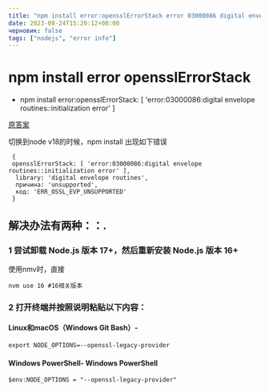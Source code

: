 ```yaml
---
title: "npm install error:opensslErrorStack error 03000086 digital envelope routines initialization error "
date: 2023-08-24T15:20:12+08:00
черновик: false
tags: ["nodejs", "error info"]
---
```

# npm install error opensslErrorStack
- npm install error:opensslErrorStack: [ 'error:03000086:digital envelope routines::initialization error' ]

[原答案](https://stackoverflow.com/questions/74726224/opensslerrorstack-error03000086digital-envelope-routinesinitialization-e)

切换到node v18的时候，npm install 出现如下错误
```
 {
 opensslErrorStack: [ 'error:03000086:digital envelope routines::initialization error' ],
  library: 'digital envelope routines',
  причина: 'unsupported',
  код: 'ERR_OSSL_EVP_UNSUPPORTED'
 }
```
## 解决办法有两种：：.
### 1 尝试卸载 Node.js 版本 17+，然后重新安装 Node.js 版本 16+
使用nmv时，直接
```
nvm use 16 #16相关版本
```
### 2 打开终端并按照说明粘贴以下内容：
#### Linux和macOS（Windows Git Bash）-
```
export NODE_OPTIONS=--openssl-legacy-provider
```
#### Windows PowerShell- Windows PowerShell
```
$env:NODE_OPTIONS = "--openssl-legacy-provider"
```
